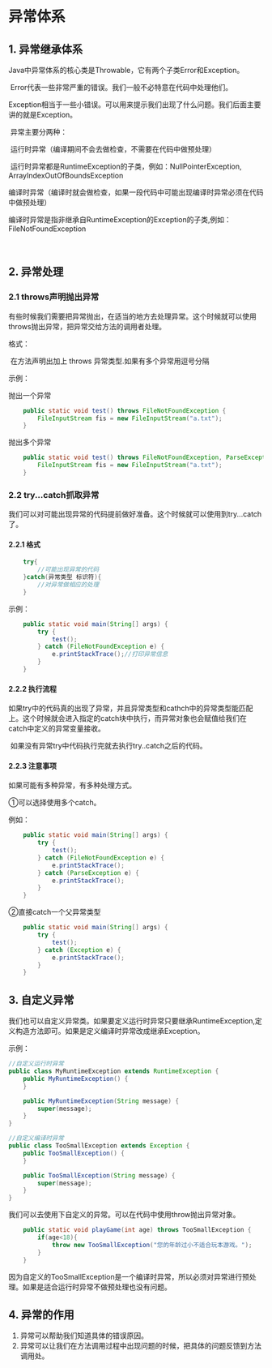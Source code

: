 # 异常体系

## 1. 异常继承体系

​	Java中异常体系的核心类是Throwable，它有两个子类Error和Exception。

​		Error代表一些非常严重的错误。我们一般不必特意在代码中处理他们。

​		Exception相当于一些小错误。可以用来提示我们出现了什么问题。我们后面主要讲的就是Exception。

​	异常主要分两种：

​		运行时异常（编译期间不会去做检查，不需要在代码中做预处理）

​			运行时异常都是RuntimeException的子类，例如：NullPointerException, ArrayIndexOutOfBoundsException

​		编译时异常（编译时就会做检查，如果一段代码中可能出现编译时异常必须在代码中做预处理）

​			编译时异常是指非继承自RuntimeException的Exception的子类,例如：FileNotFoundException

​	





## 2. 异常处理

### 2.1 throws声明抛出异常

​	有些时候我们需要把异常抛出，在适当的地方去处理异常。这个时候就可以使用throws抛出异常，把异常交给方法的调用者处理。

格式：

​		在方法声明出加上 throws 异常类型.如果有多个异常用逗号分隔

示例：

抛出一个异常

~~~~java
    public static void test() throws FileNotFoundException {
        FileInputStream fis = new FileInputStream("a.txt");
    }
~~~~

抛出多个异常

~~~~java
    public static void test() throws FileNotFoundException, ParseException {
        FileInputStream fis = new FileInputStream("a.txt");
    }
~~~~



### 2.2 try...catch抓取异常

​		我们可以对可能出现异常的代码提前做好准备。这个时候就可以使用到try...catch了。

#### 2.2.1 格式

~~~~java
	try{
        //可能出现异常的代码
    }catch(异常类型 标识符){
        //对异常做相应的处理
    }
~~~~

示例：

~~~~java
    public static void main(String[] args) {
        try {
            test();
        } catch (FileNotFoundException e) {
            e.printStackTrace();//打印异常信息
        }
    }
~~~~



#### 2.2.2 执行流程

​		如果try中的代码真的出现了异常，并且异常类型和cathch中的异常类型能匹配上。这个时候就会进入指定的catch块中执行，而异常对象也会赋值给我们在catch中定义的异常变量接收。

​		如果没有异常try中代码执行完就去执行try..catch之后的代码。

#### 2.2.3 注意事项

如果可能有多种异常，有多种处理方式。

①可以选择使用多个catch。

例如：

~~~~java
    public static void main(String[] args) {
        try {
            test();
        } catch (FileNotFoundException e) {
            e.printStackTrace();
        } catch (ParseException e) {
            e.printStackTrace();
        }
    }
~~~~

②直接catch一个父异常类型

~~~~java
    public static void main(String[] args) {
        try {
            test();
        } catch (Exception e) {
            e.printStackTrace();
        } 
    }
~~~~





## 3. 自定义异常

​		我们也可以自定义异常类。如果要定义运行时异常只要继承RuntimeException,定义构造方法即可。如果是定义编译时异常改成继承Exception。

示例：

~~~~java
//自定义运行时异常
public class MyRuntimeException extends RuntimeException {
    public MyRuntimeException() {
    }

    public MyRuntimeException(String message) {
        super(message);
    }
}
~~~~

~~~~java
//自定义编译时异常
public class TooSmallException extends Exception {
    public TooSmallException() {
    }

    public TooSmallException(String message) {
        super(message);
    }
}

~~~~



我们可以去使用下自定义的异常。可以在代码中使用throw抛出异常对象。

~~~~java
    public static void playGame(int age) throws TooSmallException {
        if(age<18){
            throw new TooSmallException("您的年龄过小不适合玩本游戏。");
        }
    }
~~~~

因为自定义的TooSmallException是一个编译时异常，所以必须对异常进行预处理。如果是适合运行时异常不做预处理也没有问题。



## 4. 异常的作用

1. 异常可以帮助我们知道具体的错误原因。
2. 异常可以让我们在方法调用过程中出现问题的时候，把具体的问题反馈到方法调用处。

